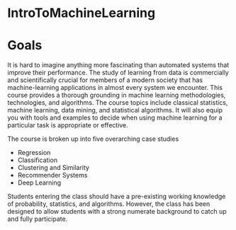 # IntroToMachineLearning
# Goals
It is hard to imagine anything more fascinating than automated systems that improve their performance. The study of learning from data is commercially and scientifically crucial for members of a modern society that has machine-learning applications in almost every system we encounter. This course provides a thorough grounding in machine learning methodologies, technologies, and algorithms. The course topics include classical statistics, machine learning, data mining, and statistical algorithms. It will also equip you with tools and examples to decide when using machine learning for a particular task is appropriate or effective.

The course is broken up into five overarching case studies

 - Regression
 - Classification
 - Clustering and Similarity
 - Recommender Systems
 - Deep Learning

Students entering the class should have a pre-existing working knowledge of probability, statistics, and algorithms. However, the class has been designed to allow students with a strong numerate background to catch up and fully participate.
